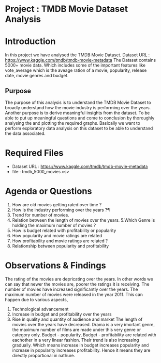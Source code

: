 # Project : TMDB Movie Dataset Analysis

# Introduction
In this project we have analysed the TMDB Movie Dataset.
Dataset URL : https://www.kaggle.com/tmdb/tmdb-movie-metadata
The Dataset contains 5000+ movie data. Which includes some of the important features like vote_average which is the aveage ration of a movie, popularity, release date, movie genres and budget.
## Purpose
The purpose of this analysis is to understand the TMDB Movie Dataset to broadly understand how the movie industry is performing over the years.
Another purpose is to derive meaningful insights from the dataset. To be able to put up meaningful questions and come to conclusion by thoroughly analysing the and plotting the required graphs. Basically we want to perform exploratory data analysis on this dataset to be able to understand the data associated.
# Required Files
* Dataset URL : https://www.kaggle.com/tmdb/tmdb-movie-metadata
* file : tmdb_5000_movies.csv
# Agenda or Questions
1. How are old movies getting rated over time ?
2. How is the industry performing over the years ?¶
3. Trend for number of movies.
4. Relation between the length of movies over the years.
5.Which Genre is holding the maximum number of movies ?
6. How is budget related with profitability or popularity
7. How popularity and movie ratings are related
8. How profitability and movie ratings are related ?
9. Relationship between popularity and profitability
# Observations & Findings
The rating of the movies are depricating over the years. In other words we can say that newer the movies are, poorer the ratings it is receiving.
The number of movies have increased significantly over the years. The maximum number of movies were released in the year 2011. This can happen due to various aspects,
1. Technological advancement
2. Increase in budget and profitability over the years
3. Rise in quality and quantity of audience and market
The length of movies over the years have decreased.
Drama is a very imortant genre, the maximum number of films are made under this very genre or category only.
Budget - popularity, Budget - profitability are related with eachother in a very linear fashion. Their trend is also increasing gradually. Which means increase in budget increases popularity and increase in popularity increases profitability. Hence it means they are directly proportional in nathure.
